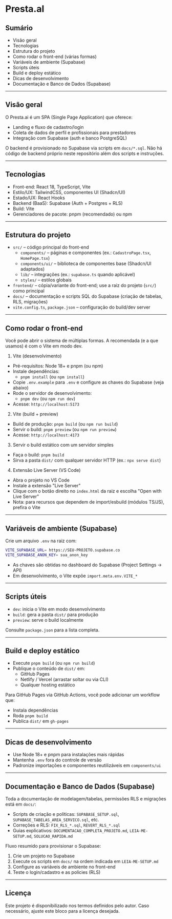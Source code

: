 
 # Presta.aI

 ## Sumário

 - Visão geral
 - Tecnologias
 - Estrutura do projeto
 - Como rodar o front-end (várias formas)
 - Variáveis de ambiente (Supabase)
 - Scripts úteis
 - Build e deploy estático
 - Dicas de desenvolvimento
 - Documentação e Banco de Dados (Supabase)

 ---

 ## Visão geral

 O Presta.ai é um SPA (Single Page Application) que oferece:
 - Landing e fluxo de cadastro/login
 - Coleta de dados de perfil e profissionais para prestadores
 - Integração com Supabase (auth e banco PostgreSQL)

 O backend é provisionado no Supabase via scripts em `docs/*.sql`. Não há código de backend próprio neste repositório além dos scripts e instruções.

 ---

 ## Tecnologias

 - Front-end: React 18, TypeScript, Vite
 - Estilo/UX: TailwindCSS, componentes UI (Shadcn/UI)
 - Estado/UX: React Hooks
 - Backend (BaaS): Supabase (Auth + Postgres + RLS)
 - Build: Vite
 - Gerenciadores de pacote: pnpm (recomendado) ou npm

 ---

 ## Estrutura do projeto

 - `src/` – código principal do front-end
   - `components/` – páginas e componentes (ex.: `CadastroPage.tsx`, `HomePage.tsx`)
   - `components/ui/` – biblioteca de componentes base (Shadcn/UI adaptados)
   - `lib/` – integrações (ex.: `supabase.ts` quando aplicável)
   - `styles/` – estilos globais
 - `frontend/` – cópia/variante do front-end; use a raiz do projeto (`src/`) como principal
 - `docs/` – documentação e scripts SQL do Supabase (criação de tabelas, RLS, migrações)
 - `vite.config.ts`, `package.json` – configuração do build/dev server

 ---

 ## Como rodar o front-end

 Você pode abrir o sistema de múltiplas formas. A recomendada (e a que usamos) é com o Vite em modo dev.

 1) Vite (desenvolvimento)
 - Pré-requisitos: Node 18+ e pnpm (ou npm)
 - Instale dependências:
   - `pnpm install`  (ou `npm install`)
 - Copie `.env.example` para `.env` e configure as chaves do Supabase (veja abaixo)
 - Rode o servidor de desenvolvimento:
   - `pnpm dev`  (ou `npm run dev`)
 - Acesse: `http://localhost:5173`

 2) Vite (build + preview)
 - Build de produção: `pnpm build`  (ou `npm run build`)
 - Servir o build: `pnpm preview`  (ou `npm run preview`)
 - Acesse: `http://localhost:4173`

 3) Servir o build estático com um servidor simples
 - Faça o build: `pnpm build`
 - Sirva a pasta `dist/` com qualquer servidor HTTP (ex.: `npx serve dist`)

 4) Extensão Live Server (VS Code)
 - Abra o projeto no VS Code
 - Instale a extensão "Live Server"
 - Clique com o botão direito no `index.html` da raiz e escolha "Open with Live Server"
 - Nota: para recursos que dependem de import/esbuild (módulos TS/JS), prefira o Vite

 ---

 ## Variáveis de ambiente (Supabase)

 Crie um arquivo `.env` na raiz com:

 ```bash
 VITE_SUPABASE_URL= https://SEU-PROJETO.supabase.co
 VITE_SUPABASE_ANON_KEY= sua_anon_key
 ```

 - As chaves são obtidas no dashboard do Supabase (Project Settings → API)
 - Em desenvolvimento, o Vite expõe `import.meta.env.VITE_*`

 ---

 ## Scripts úteis

 - `dev`: inicia o Vite em modo desenvolvimento
 - `build`: gera a pasta `dist/` para produção
 - `preview`: serve o build localmente

 Consulte `package.json` para a lista completa.

 ---

 ## Build e deploy estático

 - Execute `pnpm build` (ou `npm run build`)
 - Publique o conteúdo de `dist/` em:
   - GitHub Pages
   - Netlify / Vercel (arrastar soltar ou via CLI)
   - Qualquer hosting estático

 Para GitHub Pages via GitHub Actions, você pode adicionar um workflow que:
 - Instala dependências
 - Roda `pnpm build`
 - Publica `dist/` em `gh-pages`

 ---

 ## Dicas de desenvolvimento

 - Use Node 18+ e pnpm para instalações mais rápidas
 - Mantenha `.env` fora do controle de versão
 - Padronize importações e componentes reutilizáveis em `components/ui`

 ---

 ## Documentação e Banco de Dados (Supabase)

 Toda a documentação de modelagem/tabelas, permissões RLS e migrações está em `docs/`:
 - Scripts de criação e políticas: `SUPABASE_SETUP.sql`, `SUPABASE_TABELAS_AREA_SERVICO.sql`, etc.
 - Correções e RLS: `FIX_RLS_*.sql`, `REVERT_RLS_*.sql`
 - Guias explicativos: `DOCUMENTACAO_COMPLETA_PROJETO.md`, `LEIA-ME-SETUP.md`, `SOLUCAO_RAPIDA.md`

 Fluxo resumido para provisionar o Supabase:
 1. Crie um projeto no Supabase
 2. Execute os scripts em `docs/` na ordem indicada em `LEIA-ME-SETUP.md`
 3. Configure as variáveis de ambiente no front-end
 4. Teste o login/cadastro e as policies (RLS)

 ---

 ## Licença

 Este projeto é disponibilizado nos termos definidos pelo autor. Caso necessário, ajuste este bloco para a licença desejada.
  
